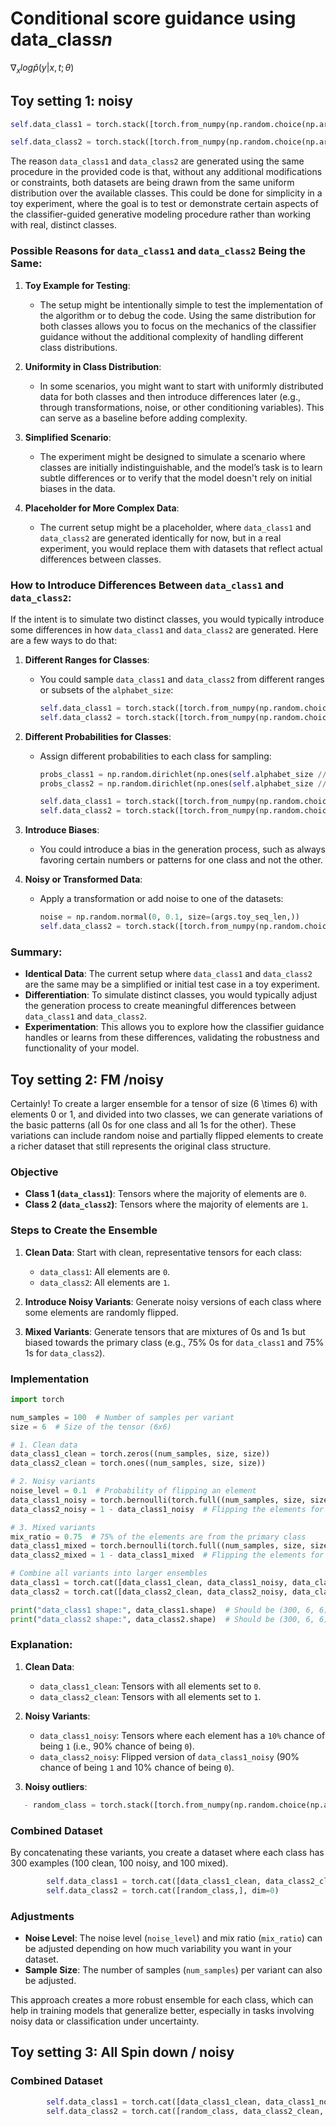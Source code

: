 # Conditional score guidance using data_class$n$
$\nabla_x log \hat{p}(y|x,t;\theta)$

## Toy setting 1: noisy 
```python
self.data_class1 = torch.stack([torch.from_numpy(np.random.choice(np.arange(self.alphabet_size), size=args.toy_seq_len, replace=True)) for _ in range(num_seq)])

self.data_class2 = torch.stack([torch.from_numpy(np.random.choice(np.arange(self.alphabet_size), size=args.toy_seq_len, replace=True)) for _ in range(num_seq)])

```
The reason `data_class1` and `data_class2` are generated using the same procedure in the provided code is that, without any additional modifications or constraints, both datasets are being drawn from the same uniform distribution over the available classes. This could be done for simplicity in a toy experiment, where the goal is to test or demonstrate certain aspects of the classifier-guided generative modeling procedure rather than working with real, distinct classes.

### Possible Reasons for `data_class1` and `data_class2` Being the Same:

1. **Toy Example for Testing**:
   - The setup might be intentionally simple to test the implementation of the algorithm or to debug the code. Using the same distribution for both classes allows you to focus on the mechanics of the classifier guidance without the additional complexity of handling different class distributions.

2. **Uniformity in Class Distribution**:
   - In some scenarios, you might want to start with uniformly distributed data for both classes and then introduce differences later (e.g., through transformations, noise, or other conditioning variables). This can serve as a baseline before adding complexity.

3. **Simplified Scenario**:
   - The experiment might be designed to simulate a scenario where classes are initially indistinguishable, and the model’s task is to learn subtle differences or to verify that the model doesn't rely on initial biases in the data.

4. **Placeholder for More Complex Data**:
   - The current setup might be a placeholder, where `data_class1` and `data_class2` are generated identically for now, but in a real experiment, you would replace them with datasets that reflect actual differences between classes.

### How to Introduce Differences Between `data_class1` and `data_class2`:

If the intent is to simulate two distinct classes, you would typically introduce some differences in how `data_class1` and `data_class2` are generated. Here are a few ways to do that:

1. **Different Ranges for Classes**:
   - You could sample `data_class1` and `data_class2` from different ranges or subsets of the `alphabet_size`:
     ```python
     self.data_class1 = torch.stack([torch.from_numpy(np.random.choice(np.arange(self.alphabet_size // 2), size=args.toy_seq_len, replace=True)) for _ in range(args.toy_num_seq)])
     self.data_class2 = torch.stack([torch.from_numpy(np.random.choice(np.arange(self.alphabet_size // 2, self.alphabet_size), size=args.toy_seq_len, replace=True)) for _ in range(args.toy_num_seq)])
     ```

2. **Different Probabilities for Classes**:
   - Assign different probabilities to each class for sampling:
     ```python
     probs_class1 = np.random.dirichlet(np.ones(self.alphabet_size // 2))
     probs_class2 = np.random.dirichlet(np.ones(self.alphabet_size // 2))

     self.data_class1 = torch.stack([torch.from_numpy(np.random.choice(np.arange(self.alphabet_size // 2), size=args.toy_seq_len, replace=True, p=probs_class1)) for _ in range(args.toy_num_seq)])
     self.data_class2 = torch.stack([torch.from_numpy(np.random.choice(np.arange(self.alphabet_size // 2, self.alphabet_size), size=args.toy_seq_len, replace=True, p=probs_class2)) for _ in range(args.toy_num_seq)])
     ```

3. **Introduce Biases**:
   - You could introduce a bias in the generation process, such as always favoring certain numbers or patterns for one class and not the other.

4. **Noisy or Transformed Data**:
   - Apply a transformation or add noise to one of the datasets:
     ```python
     noise = np.random.normal(0, 0.1, size=(args.toy_seq_len,))
     self.data_class2 = torch.stack([torch.from_numpy(np.random.choice(np.arange(self.alphabet_size), size=args.toy_seq_len, replace=True) + noise) for _ in range(args.toy_num_seq)])
     ```

### Summary:

- **Identical Data**: The current setup where `data_class1` and `data_class2` are the same may be a simplified or initial test case in a toy experiment.
- **Differentiation**: To simulate distinct classes, you would typically adjust the generation process to create meaningful differences between `data_class1` and `data_class2`.
- **Experimentation**: This allows you to explore how the classifier guidance handles or learns from these differences, validating the robustness and functionality of your model.

## Toy setting 2: FM /noisy

Certainly! To create a larger ensemble for a tensor of size \(6 \times 6\) with elements 0 or 1, and divided into two classes, we can generate variations of the basic patterns (all 0s for one class and all 1s for the other). These variations can include random noise and partially flipped elements to create a richer dataset that still represents the original class structure.

### Objective

- **Class 1 (`data_class1`)**: Tensors where the majority of elements are `0`.
- **Class 2 (`data_class2`)**: Tensors where the majority of elements are `1`.

### Steps to Create the Ensemble

1. **Clean Data**: Start with clean, representative tensors for each class:
   - `data_class1`: All elements are `0`.
   - `data_class2`: All elements are `1`.

2. **Introduce Noisy Variants**: Generate noisy versions of each class where some elements are randomly flipped.

3. **Mixed Variants**: Generate tensors that are mixtures of 0s and 1s but biased towards the primary class (e.g., 75% 0s for `data_class1` and 75% 1s for `data_class2`).

### Implementation

```python
import torch

num_samples = 100  # Number of samples per variant
size = 6  # Size of the tensor (6x6)

# 1. Clean data
data_class1_clean = torch.zeros((num_samples, size, size))
data_class2_clean = torch.ones((num_samples, size, size))

# 2. Noisy variants
noise_level = 0.1  # Probability of flipping an element
data_class1_noisy = torch.bernoulli(torch.full((num_samples, size, size), noise_level))
data_class2_noisy = 1 - data_class1_noisy  # Flipping the elements for class 2

# 3. Mixed variants
mix_ratio = 0.75  # 75% of the elements are from the primary class
data_class1_mixed = torch.bernoulli(torch.full((num_samples, size, size), mix_ratio))
data_class2_mixed = 1 - data_class1_mixed  # Flipping the elements for class 2

# Combine all variants into larger ensembles
data_class1 = torch.cat([data_class1_clean, data_class1_noisy, data_class1_mixed], dim=0)
data_class2 = torch.cat([data_class2_clean, data_class2_noisy, data_class2_mixed], dim=0)

print("data_class1 shape:", data_class1.shape)  # Should be (300, 6, 6)
print("data_class2 shape:", data_class2.shape)  # Should be (300, 6, 6)
```

### Explanation:

1. **Clean Data**:
   - `data_class1_clean`: Tensors with all elements set to `0`.
   - `data_class2_clean`: Tensors with all elements set to `1`.

2. **Noisy Variants**:
   - `data_class1_noisy`: Tensors where each element has a `10%` chance of being `1` (i.e., 90% chance of being `0`).
   - `data_class2_noisy`: Flipped version of `data_class1_noisy` (90% chance of being `1` and 10% chance of being `0`).

3. **Noisy outliers**:
```python
   - random_class = torch.stack([torch.from_numpy(np.random.choice(np.arange(self.alphabet_size), size=args.toy_seq_len, replace=True)) for _ in range(num_seq*2)]).to(device=device, dtype=torch.int64)
```

### Combined Dataset

By concatenating these variants, you create a dataset where each class has 300 examples (100 clean, 100 noisy, and 100 mixed).
```python
        self.data_class1 = torch.cat([data_class1_clean, data_class2_clean, data_class1_noisy, data_class2_noisy], dim=0)
        self.data_class2 = torch.cat([random_class,], dim=0)
```

### Adjustments

- **Noise Level**: The noise level (`noise_level`) and mix ratio (`mix_ratio`) can be adjusted depending on how much variability you want in your dataset.
- **Sample Size**: The number of samples (`num_samples`) per variant can also be adjusted.

This approach creates a more robust ensemble for each class, which can help in training models that generalize better, especially in tasks involving noisy data or classification under uncertainty.

## Toy setting 3: All Spin down / noisy

### Combined Dataset
```python
        self.data_class1 = torch.cat([data_class1_clean, data_class1_noisy], dim=0)
        self.data_class2 = torch.cat([random_class, data_class2_clean, data_class2_noisy], dim=0)
```